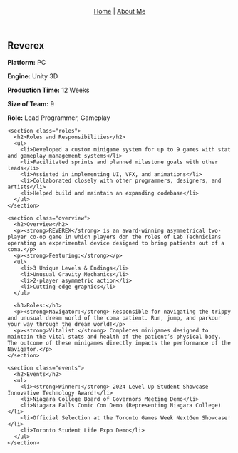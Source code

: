 <html lang="en">
<head>
  <meta charset="UTF-8">
  <meta name="viewport" content="width=device-width, initial-scale=1.0">
  <title>Reverex Game Showcase</title>
  <link rel="stylesheet" href="styles.css">
</head>
<body>

  <header>
    <nav>
      <a href="index.md">Home</a> |
      <a href="aboutme.md">About Me</a>
    </nav>
  </header>

  <main>
    <section class="intro">
      <h1>Reverex</h1>
      <div class="game-info">
        <p><strong>Platform:</strong> PC</p>
        <p><strong>Engine:</strong> Unity 3D</p>
        <p><strong>Production Time:</strong> 12 Weeks</p>
        <p><strong>Size of Team:</strong> 9</p>
        <p><strong>Role:</strong> Lead Programmer, Gameplay</p>
      </div>
    </section>

    <section class="roles">
      <h2>Roles and Responsibilities</h2>
      <ul>
        <li>Developed a custom minigame system for up to 9 games with stat and gameplay management systems</li>
        <li>Facilitated sprints and planned milestone goals with other leads</li>
        <li>Assisted in implementing UI, VFX, and animations</li>
        <li>Collaborated closely with other programmers, designers, and artists</li>
        <li>Helped build and maintain an expanding codebase</li>
      </ul>
    </section>

    <section class="overview">
      <h2>Overview</h2>
      <p><strong>REVEREX</strong> is an award-winning asymmetrical two-player co-op game in which players don the roles of Lab Technicians operating an experimental device designed to bring patients out of a coma.</p>
      <p><strong>Featuring:</strong></p>
      <ul>
        <li>3 Unique Levels & Endings</li>
        <li>Unusual Gravity Mechanics</li>
        <li>2-player asymmetric action</li>
        <li>Cutting-edge graphics</li>
      </ul>

      <h3>Roles:</h3>
      <p><strong>Navigator:</strong> Responsible for navigating the trippy and unusual dream world of the coma patient. Run, jump, and parkour your way through the dream world!</p>
      <p><strong>Vitalist:</strong> Completes minigames designed to maintain the vital stats and health of the patient’s physical body. The outcome of these minigames directly impacts the performance of the Navigator.</p>
    </section>

    <section class="events">
      <h2>Events</h2>
      <ul>
        <li><strong>Winner:</strong> 2024 Level Up Student Showcase Innovative Technology Award!</li>
        <li>Niagara College Board of Governors Meeting Demo</li>
        <li>Niagara Falls Comic Con Demo (Representing Niagara College)</li>
        <li>Official Selection at the Toronto Games Week NextGen Showcase!</li>
        <li>Toronto Student Life Expo Demo</li>
      </ul>
    </section>
  </main>
</body>
</html>

